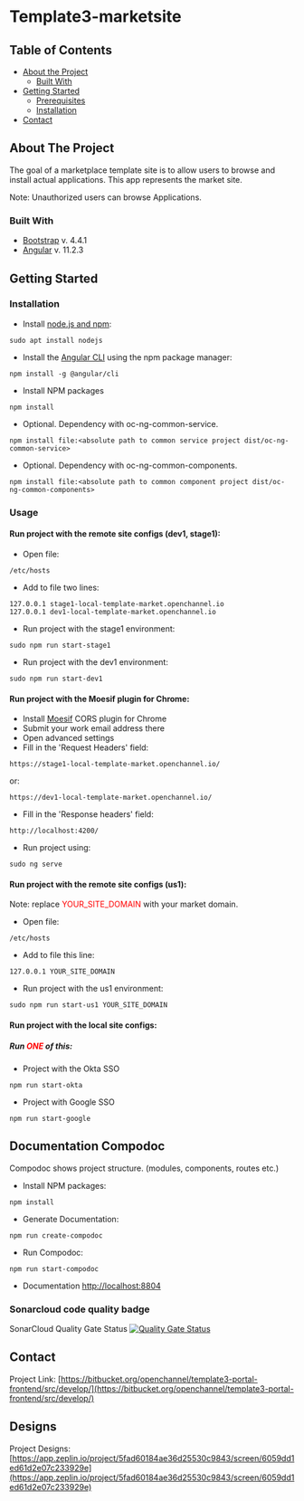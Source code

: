 # Template3-marketsite

## Table of Contents

* [About the Project](#about-the-project)
  * [Built With](#built-with)
* [Getting Started](#getting-started)
  * [Prerequisites](#prerequisites)
  * [Installation](#installation)
* [Contact](#contact)

## About The Project

The goal of a marketplace template site is to allow users to browse and install actual applications. This app represents the market site.

Note: Unauthorized users can browse Applications.

### Built With
* [Bootstrap](https://getbootstrap.com) v. 4.4.1
* [Angular](https://angular.io) v. 11.2.3

## Getting Started

### Installation

- Install [node.js and npm](https://linuxize.com/post/how-to-install-node-js-on-ubuntu-18.04/):
```
sudo apt install nodejs
```
- Install the [Angular CLI](https://angular.io/cli) using the npm package manager:
```
npm install -g @angular/cli
```
- Install NPM packages
```
npm install
```
- Optional. Dependency with oc-ng-common-service.
```
npm install file:<absolute path to common service project dist/oc-ng-common-service>
```
- Optional. Dependency with oc-ng-common-components.
```
npm install file:<absolute path to common component project dist/oc-ng-common-components>
```

### Usage

#### Run project with the remote site configs (dev1, stage1):

- Open file:
```
/etc/hosts
```
- Add to file two lines:
```
127.0.0.1 stage1-local-template-market.openchannel.io
127.0.0.1 dev1-local-template-market.openchannel.io
```
- Run project with the stage1 environment:
```
sudo npm run start-stage1
```
- Run project with the dev1 environment:
```
sudo npm run start-dev1
```

####  Run project with the Moesif plugin for Chrome:
 
- Install [Moesif](https://chrome.google.com/webstore/detail/moesif-origin-cors-change/digfbfaphojjndkpccljibejjbppifbc/related) CORS plugin for Chrome
- Submit your work email address there
- Open advanced settings
- Fill in the 'Request Headers' field:
```
https://stage1-local-template-market.openchannel.io/
```
or:
```
https://dev1-local-template-market.openchannel.io/
```
- Fill in the 'Response headers' field:
```
http://localhost:4200/
```
- Run project using:
```
sudo ng serve
```

####  Run project with the remote site configs (us1):
Note: replace <font color="red">YOUR_SITE_DOMAIN</font> with your market domain.

- Open file:
```
/etc/hosts
```
- Add to file this line:
```
127.0.0.1 YOUR_SITE_DOMAIN
```
- Run project with the us1 environment:
```
sudo npm run start-us1 YOUR_SITE_DOMAIN
```

#### Run project with the local site configs:

##### Run <font color="red">ONE</font> of this:

- Project with the Okta SSO
```
npm run start-okta
```
- Project with Google SSO
```
npm run start-google
```

## Documentation Compodoc
Compodoc shows project structure. (modules, components, routes etc.)

- Install NPM packages:
```
npm install
```
- Generate Documentation:
```
npm run create-compodoc
```
- Run Compodoc:
```
npm run start-compodoc
```

- Documentation [http://localhost:8804](http://localhost:8804)

### Sonarcloud code quality badge

SonarCloud Quality Gate Status [![Quality Gate Status](https://sonarcloud.io/api/project_badges/measure?project=openchannel_template3-marketsite&metric=alert_status&token=09ecb76af06050dd9ee59a4ada98a9e937517fbf)](https://sonarcloud.io/dashboard?id=openchannel_template3-marketsite)

## Contact

Project Link: [https://bitbucket.org/openchannel/template3-portal-frontend/src/develop/](https://bitbucket.org/openchannel/template3-portal-frontend/src/develop/)

## Designs

Project Designs: [https://app.zeplin.io/project/5fad60184ae36d25530c9843/screen/6059dd1ed61d2e07c233929e](https://app.zeplin.io/project/5fad60184ae36d25530c9843/screen/6059dd1ed61d2e07c233929e)
